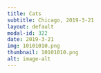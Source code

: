 ```yaml
---
title: Cats
subtitle: Chicago, 2019-3-21
layout: default
modal-id: 322
date: 2019-3-21
img: 10101010.png
thumbnail: 10101010.png
alt: image-alt
---
```

